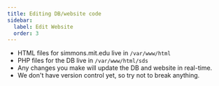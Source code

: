 ```yaml
---
title: Editing DB/website code
sidebar:
  label: Edit Website
  order: 3
---
```


- HTML files for simmons.mit.edu live in `/var/www/html`
- PHP files for the DB live in `/var/www/html/sds`
- Any changes you make will update the DB and website in real-time.
- We don't have version control yet, so try not to break anything.
